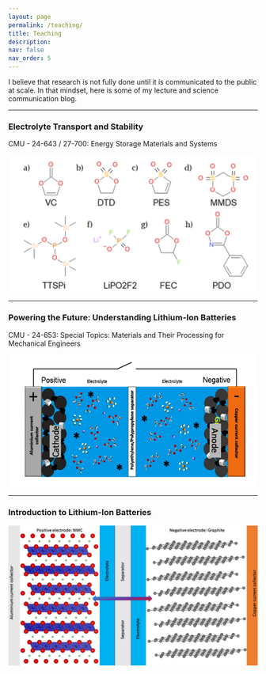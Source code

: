 ```yaml
---
layout: page
permalink: /teaching/
title: Teaching
description:
nav: false
nav_order: 5
---
```


I believe that research is not fully done until it is communicated to the public at scale. In that mindset, here is some of my lecture and science communication blog.

---

### Electrolyte Transport and Stability
CMU - 24-643 / 27-700: Energy Storage Materials and Systems

<a href="https://robygauthier.github.io/assets/pdf/Electrolyte-class.pdf">
  <img src="https://raw.githubusercontent.com/robygauthier/robygauthier.github.io/master/assets/img/known_additives.png" width="600" />
</a>

---

### Powering the Future: Understanding Lithium-Ion Batteries
CMU - 24-653: Special Topics: Materials and Their Processing for Mechanical Engineers

<a href="https://robygauthier.github.io/assets/pdf/Battery-class.pdf">
  <img src="https://raw.githubusercontent.com/robygauthier/robygauthier.github.io/master/assets/img/powering_the_future.png" width="600" /> 
</a>

---

### Introduction to Lithium-Ion Batteries

<a href="https://shagunsworld.notion.site/Introduction-to-Lithium-Ion-Batteries-94bdc6bbc05b4df899780d4c4683540c">
  <img src="https://raw.githubusercontent.com/robygauthier/robygauthier.github.io/master/assets/img/li-ion_battery.png" width="600" />
</a>
